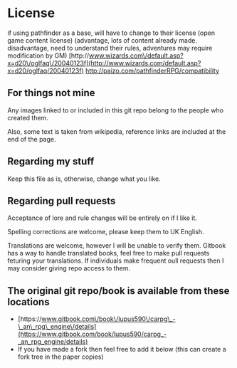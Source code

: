 # License

if using pathfinder as a base, will have to change to their license \(open game content license\) \(advantage, lots of content already made. disadvantage, need to understand their rules, adventures may require modification by GM\)
[http:\/\/www.wizards.com\/default.asp?x=d20\/oglfaq\/20040123f](http://www.wizards.com/default.asp?x=d20/oglfaq/20040123f)
[http:\/\/paizo.com\/pathfinderRPG\/compatibility](http://paizo.com/pathfinderRPG/compatibility)

## For things not mine

Any images linked to or included in this git repo belong to the people who created them.

Also, some text is taken from wikipedia, reference links are included at the end of the page.

## Regarding my stuff

Keep this file as is, otherwise, change what you like.

## Regarding pull requests

Acceptance of lore and rule changes will be entirely on if I like it.

Spelling corrections are welcome, please keep them to UK English.

Translations are welcome, however I will be unable to verify them. Gitbook has a way to handle translated books, feel free to make pull requests feturing your translations. If individuals make frequent oull requests then I may consider giving repo access to them.

## The original git repo\/book is available from these locations

* [https:\/\/www.gitbook.com\/book\/lupus590\/carpg\_-\_an\_rpg\_engine\/details](https://www.gitbook.com/book/lupus590/carpg_-_an_rpg_engine/details)
* If you have made a fork then feel free to add it below \(this can create a fork tree in the paper copies\)

